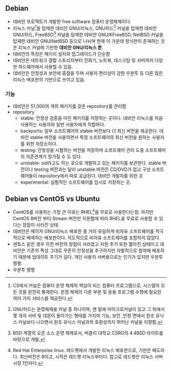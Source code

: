 ## Debian
- 데비안 프로젝트가 개발한 free software 컴퓨터 운영체제이다.
- 리눅스 커널[^kernel]을 탑재한 데비안 GNU/리눅스, GNU허드[^GNU허드] 커널을 탑재한 데비안 GNU/허드, FreeBSD[^FreeBSD] 커널을 탑재한 데비안 GNU/KFreeBSD, NetBSD 커널을 탑재한 데비안 GNU/NetBSD 등으로 나뉘며 현재 이 가운데 정식판이 존재하는 것은 리눅스 커널에 기반한 **데비안 GNU/리눅스 뿐**.
- 데비안의 특징은 패키지 설치와 업그레이드가 단순함
- 데비안은 네트워크 결합 스토리지부터 전화기, 노트북, 데스크탑 및 서버까지 다양한 하드웨어에서 사용할 수 있음.
- 데비안은 안정성과 보안에 중점을 두며 사용자 편리성이 강한 우분투 등 다른 많은 리눅스 배포판의 기반으로 쓰이고 있음.
### 기능
- 데비안은 51,000여 개의 패키지를 갖춘 repository를 관리함
- repository
	- stable: 안정성 검증을 마친 패키지를 저장하는 곳이다. 데비안 리눅스를 처음 사용하는 사용자와 일반 사용자에게 적합하다.
	- backports: 일부 소프트웨어의 stable 버전보다 더 최신 버전을 제공한다. 데비안 stable 버전을 사용하면서 특정 소프트웨어의 최신 버전을 원하는 사용자를 위한 저장소이다.
	- testing: 안정성을 시험하는 버전을 저장하며 소프트웨어 관리 도중 소프트웨어의 의존관계가 망가질 수 도 있다. 
	- unstable: sid라고도 하는 곳으로 개발하고 있는 패키지를 보관한다. stable 버전이나 testing 버전과는 달리 unstable 버전은 CD/DVD가 없고 구성 소프트웨어들이 repository에서 따로 공급된다. 데비안 개발자를 위한 곳
	- experimental: 실험적인 소프트웨어를 임시로 저장하는 곳.
	
## Debian vs CentOS vs Ubuntu
- CentOS를 사용하는 가장 큰 이유는 RHEL[^RHEL]을 무료로 사용한다는점. 하지만 CentOS 8버전 부터 Stream 버전만 지원함에 따라 RHEL을 무료로 사용할 수 있다는 장점이 사라진 상태.
- 데비안은 메이저 GNU/리눅스 배포한 중 거의 유일하게 비자유 소프트웨어를 적극적으로 배제하는 배포판이다. 의도적으로 비자유 소프트웨어를 포함하지 않았다.
- 센토스 같은 경우 이전 버전의 장점이 사라졌고 지원 주기 또한 짧아진 상태이고 데비안은 기존의 특성 그대로 꾸준히 안정성을 추구하지만 자발적으로 참여해 배포하기 때문에 업데이트 주기가 길다. 개인 사용자 서버용으로는 인기가 있지만 우분투 짱짱.
- 우분투 짱짱
	
	
	
	
	
	
	
	
	
	
[^kernel]: CS에서 커널은 컴퓨터 운영 체제의 핵심이 되는 컴퓨터 프로그램으로, 시스템의 모든 것을 완전히 통제한다. 운영 체제의 다른 부분 및 응용 프로그램 수행에 필요한 여러 가지 서비스를 제공한다.   
[^GNU허드]: GNU허드는 운영체제용 커널 중 하나이며, 맨 밑에 마이크로커널이 있고 그 위에서 몇 개의 서버 및 데몬이 돌아가는 형태를 가지며 기능, 보안 ,안정 면에서 원조 유닉스 커널보다 나으면서 원조 유닉스 커널과의 호환성까지 뛰어난 커널을 지향함.
[^FreeBSD]: BSD 계열의 오픈 소스 운영 체제로서, 버클리 대학교 CSRG의 4.4BSD 라이트를 바탕으로 개발, 
[^RHEL]: Red Hat Enterprise linux. 레드햇에서 개발한 리눅스 배포판으로, 기반은 페도라다. 최신버전은 8이고, 시작은 레드햇 리눅스부터다. 참고로 레드햇은 리눅스 서버 시장 1인자다.
